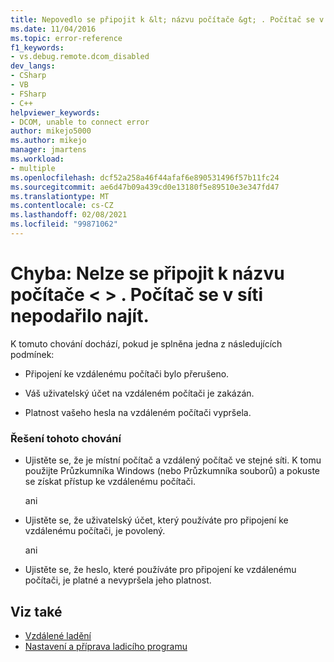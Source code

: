 ```yaml
---
title: Nepovedlo se připojit k &lt; názvu počítače &gt; . Počítač se v síti nepodařilo najít. | Dokumentace Microsoftu
ms.date: 11/04/2016
ms.topic: error-reference
f1_keywords:
- vs.debug.remote.dcom_disabled
dev_langs:
- CSharp
- VB
- FSharp
- C++
helpviewer_keywords:
- DCOM, unable to connect error
author: mikejo5000
ms.author: mikejo
manager: jmartens
ms.workload:
- multiple
ms.openlocfilehash: dcf52a258a46f44afaf6e890531496f57b11fc24
ms.sourcegitcommit: ae6d47b09a439cd0e13180f5e89510e3e347fd47
ms.translationtype: MT
ms.contentlocale: cs-CZ
ms.lasthandoff: 02/08/2021
ms.locfileid: "99871062"
---
```

# <a name="error-unable-to-connect-to-the-machine-ltnamegt-the-machine-cannot-be-found-on-the-network"></a>Chyba: Nelze se připojit k názvu počítače &lt; &gt; . Počítač se v síti nepodařilo najít.
K tomuto chování dochází, pokud je splněna jedna z následujících podmínek:

- Připojení ke vzdálenému počítači bylo přerušeno.

- Váš uživatelský účet na vzdáleném počítači je zakázán.

- Platnost vašeho hesla na vzdáleném počítači vypršela.

### <a name="to-resolve-this-behavior"></a>Řešení tohoto chování

- Ujistěte se, že je místní počítač a vzdálený počítač ve stejné síti. K tomu použijte Průzkumníka Windows (nebo Průzkumníka souborů) a pokuste se získat přístup ke vzdálenému počítači.

     ani

- Ujistěte se, že uživatelský účet, který používáte pro připojení ke vzdálenému počítači, je povolený.

     ani

- Ujistěte se, že heslo, které používáte pro připojení ke vzdálenému počítači, je platné a nevypršela jeho platnost.

## <a name="see-also"></a>Viz také
- [Vzdálené ladění](../debugger/remote-debugging.md)
- [Nastavení a příprava ladicího programu](../debugger/debugger-settings-and-preparation.md)